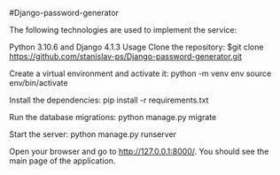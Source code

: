 #Django-password-generator  

The following technologies are used to implement the service:

Python 3.10.6 and Django 4.1.3 Usage
Clone the repository:
$git clone https://github.com/stanislav-ps/Django-password-generator.git

Create a virtual environment and activate it:
python -m venv env
source env/bin/activate

Install the dependencies:
pip install -r requirements.txt

Run the database migrations:
python manage.py migrate

Start the server:
python manage.py runserver

Open your browser and go to http://127.0.0.1:8000/. You should see the main page of the application.



